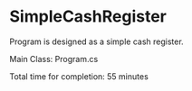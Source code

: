 # SimpleCashRegister

Program is designed as a simple cash register.

Main Class: Program.cs

Total time for completion: 55 minutes
